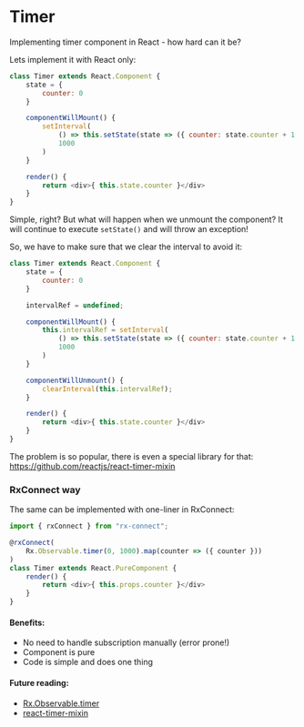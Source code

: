 # Timer

Implementing timer component in React - how hard can it be?

Lets implement it with React only:

```javascript
class Timer extends React.Component {
    state = {
        counter: 0
    }

    componentWillMount() {
        setInterval(
            () => this.setState(state => ({ counter: state.counter + 1 })),
            1000
        )
    }

    render() {
        return <div>{ this.state.counter }</div>
    }
}
```

Simple, right? But what will happen when we unmount the component? It will continue to execute `setState()` and will throw an exception!

So, we have to make sure that we clear the interval to avoid it:

```javascript
class Timer extends React.Component {
    state = {
        counter: 0
    }

    intervalRef = undefined;

    componentWillMount() {
        this.intervalRef = setInterval(
            () => this.setState(state => ({ counter: state.counter + 1 })),
            1000
        )
    }

    componentWillUnmount() {
        clearInterval(this.intervalRef);
    }

    render() {
        return <div>{ this.state.counter }</div>
    }
}
```

The problem is so popular, there is even a special library for that: https://github.com/reactjs/react-timer-mixin

### RxConnect way

The same can be implemented with one-liner in RxConnect:
```javascript
import { rxConnect } from "rx-connect";

@rxConnect(
    Rx.Observable.timer(0, 1000).map(counter => ({ counter }))
)
class Timer extends React.PureComponent {
    render() {
        return <div>{ this.props.counter }</div>
    }
}
```

[](codepen://bsideup/wzvGAE?height=300)

#### Benefits:
* No need to handle subscription manually (error prone!)
* Component is pure
* Code is simple and does one thing


#### Future reading:
* [Rx.Observable.timer](https://github.com/Reactive-Extensions/RxJS/blob/master/doc/api/core/operators/timer.md)
* [react-timer-mixin](https://github.com/reactjs/react-timer-mixin)
